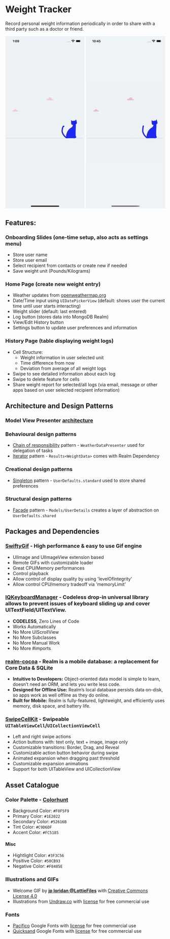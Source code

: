 #  Weight Tracker

Record personal weight information periodically in order to share with a third party such as a doctor or friend.

<img src="https://github.com/hauntarl/hauntarl/blob/master/weight-tracker/intro-demo.gif" width="250"> <img src="https://github.com/hauntarl/hauntarl/blob/master/weight-tracker/home-demo.gif" width="250">

## Features:

### Onboarding Slides (one-time setup, also acts as settings menu)

- Store user name
- Store user email
- Select recipient from contacts or create new if needed
- Save weight unit (Pounds/Kilograms)

### Home Page (create new weight entry)

- Weather updates from [openweathermap.org](https://openweathermap.org/)
- Date/Time input using `UIDatePickerView` (default: shows user the current time until user starts interacting) 
- Weight slider (default: last entered)
- Log button (stores data into MongoDB Realm)
- View/Edit History button
- Settings button to update user preferences and information

### History Page (table displaying weight logs)

- Cell Structure:
  - Weight information in user selected unit
  - Time difference from now
  - Deviation from average of all weight logs
- Swipe to see detailed information about each log 
- Swipe to delete feature for cells
- Share weight report for selected/all logs (via email, message or other apps based on user selected recipient information)

## Architecture and Design Patterns

### Model View Presenter [architecture]( https://saad-eloulladi.medium.com/ios-swift-mvp-architecture-pattern-a2b0c2d310a3)

### Behavioural design patterns

- [Chain of responsibility](https://github.com/ochococo/Design-Patterns-In-Swift#-chain-of-responsibility) pattern - `WeatherDataPresenter` used for delegation of tasks
- [Iterator](https://github.com/ochococo/Design-Patterns-In-Swift#-iterator) pattern - `Results<WeightData>` comes with Realm Dependency

### Creational design patterns

- [Singleton](https://github.com/ochococo/Design-Patterns-In-Swift#-singleton) pattern  - `UserDefaults.standard` used to store shared preferences

### Structural design patterns

- [Façade](https://github.com/ochococo/Design-Patterns-In-Swift#-fa%C3%A7ade) pattern - `Models/UserDetails` creates a layer of abstraction on `UserDefaults.shared`

## Packages and Dependencies

### [SwiftyGif](https://github.com/kirualex/SwiftyGif) - High performance & easy to use Gif engine

- UIImage and UIImageView extension based
- Remote GIFs with customizable loader
- Great CPU/Memory performances
- Control playback
- Allow control of display quality by using 'levelOfIntegrity'
- Allow control CPU/memory tradeoff via 'memoryLimit'

### [IQKeyboardManager](https://github.com/hackiftekhar/IQKeyboardManager) - Codeless drop-in universal library allows to prevent issues of keyboard sliding up and cover UITextField/UITextView. 

- **CODELESS**, Zero Lines of Code
- Works Automatically
- No More UIScrollView
- No More Subclasses
- No More Manual Work
- No More #imports

### [realm-cocoa](https://github.com/realm/realm-cocoa) - Realm is a mobile database: a replacement for Core Data & SQLite

- **Intuitive to Developers:** Object-oriented data model is simple to learn, doesn’t need an ORM, and lets you write less code.
- **Designed for Offline Use:** Realm’s local database persists data on-disk, so apps work as well offline as they do online.
- **Built for Mobile:** Realm is fully-featured, lightweight, and efficiently uses memory, disk space, and battery life.

### [SwipeCellKit](https://github.com/SwipeCellKit/SwipeCellKit) - Swipeable `UITableViewCell`/`UICollectionViewCell`

- Left and right swipe actions
- Action buttons with: text only, text + image, image only
- Customizable transitions: Border, Drag, and Reveal
- Customizable action button behavior during swipe
- Animated expansion when dragging past threshold
- Customizable expansion animations
- Support for both UITableView and UICollectionView

## Asset Catalogue

### Color Palette - [Colorhunt](https://colorhunt.co/palettes/popular)

- Background Color: `#F0F5F9`
- Primary Color: `#1E2022`
- Secondary Color: `#52616B`
- Tint Color: `#C9D6DF`
- Accent Color: `#FC5185`

#### Misc

- Hightlight Color: `#3F3C56`
- Positive Color: `#50CB93`
- Negative Color: `#F8485E`

### Illustrations and GIFs

- Welcome GIF by **[jp loridan @LottieFiles](https://lottiefiles.com/9517-welcom)** with [Creative Commons License 4.0](https://lottiefiles.com/page/license)
- Illustrations from [Undraw.co](https://undraw.co/illustrations) with [license](https://undraw.co/license) for free commercial use

### Fonts

- [Pacifico](https://fonts.google.com/specimen/Pacifico) Google Fonts with [license](https://fonts.google.com/specimen/Pacifico#license) for free commercial use
- [Quicksand](https://fonts.google.com/specimen/Quicksand) Google Fonts with [license](https://fonts.google.com/specimen/Quicksand#license) for free commercial use

